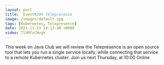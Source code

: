 ```yaml
---
layout: post
title:  Event#209 Telepresence
image: /images/default.jpg
tags: [Kubernetes, Telepresence]
date: 2021-11-23 14:12:40 +0000
video: 7lhMfxCHvgk 
---
```


This week on Java Club we will review the Telepresence is an open source tool that lets you run a single service locally, while connecting that service to a remote Kubernetes cluster.
Join us next Thursday, at 10:00 Online
